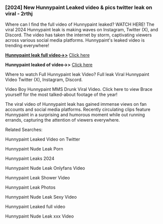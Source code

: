 ### [2024] New Hunnypaint Leaked video & pics twitter leak on viral - 2rthj

Where can I find the full video of Hunnypaint leaked? WATCH HERE! The viral 2024 Hunnypaint leak is making waves on Instagram, Twitter (X), and Discord. The video has taken the internet by storm, captivating viewers across various social media platforms. Hunnypaint's leaked video is trending everywhere!


**[Hunnypaint leak full video->>](http://wildbook.top/wildbook8git)** [Click here](http://wildbook.top/wildbook8git)

**Hunnypaint leaked of video->>** [Click here](http://wildbook.top/wildbook8git)


Where to watch Full Hunnypaint leak Video? Full leak Viral Hunnypaint Video Twitter (X), Instagram, Discord.

Video Boy Hunnypaint MMS Drunk Viral Video. Click here to view Brace yourself for the most talked-about footage of the year!

The viral video of Hunnypaint leak has gained immense views on fan accounts and social media platforms. Recently circulating clips feature Hunnypaint in a surprising and humorous moment while out running errands, capturing the attention of viewers everywhere.


Related Searches:

Hunnypaint Leaked Video on Twitter

Hunnypaint Nude Leak Porn

Hunnypaint Leaks 2024

Hunnypaint Nude Leak Onlyfans Video

Hunnypaint Leak Shower Video

Hunnypaint Leak Photos

Hunnypaint Nude Leak Sexy Video

Hunnypaint Leaked full video

Hunnypaint Nude Leak xxx Video


